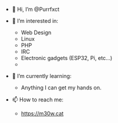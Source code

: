 - 👋 Hi, I’m @Purrfxct
  
- 👀 I’m interested in:
  - Web Design
  - Linux
  - PHP
  - IRC
  - Electronic gadgets (ESP32, Pi, etc...)
  - 
- 🌱 I’m currently learning:
  - Anything I can get my hands on.
    
- 📫 How to reach me:
  - https://m30w.cat

<!---
Purrfxct/Purrfxct is a ✨ special ✨ repository because its `README.md` (this file) appears on your GitHub profile.
You can click the Preview link to take a look at your changes.
--->
